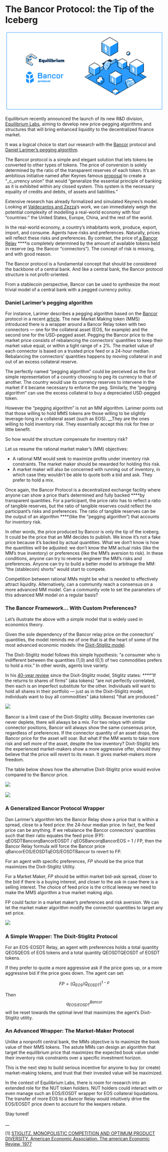 # The Bancor Protocol: the Tip of the Iceberg

![](../.gitbook/assets/image%20%283%29.png)

Equilibrium recently announced the launch of its new R&D division, [Equilibrium Labs](https://equilab.io/), aiming to develop new price-pegging algorithms and structures that will bring enhanced liquidity to the decentralized finance market.  


It was a logical choice to start our research with the [Bancor](https://about.bancor.network/) protocol and [Daniel Larimer’s pegging algorithm](https://medium.com/@bytemaster/high-liquidity-price-pegged-token-algorithm-d86d71188162).  


The Bancor protocol is a simple and elegant solution that lets tokens be converted to other types of tokens. The price of conversion is solely determined by the ratio of the transparent reserves of each token. It’s an ambitious initiative named after Keynes famous [proposal](http://imsreform.imf.org/reserve/pdf/keynesplan.pdf) to create a “_c_urrency union” that would “generalize the essential principle of banking as it is exhibited within any closed system. This system is the necessary equality of credits and debits, of assets and liabilities.”  


Extensive research has already formalized and simulated Keynes’s model. Looking at [Valdecantos and Zezza](http://models.sfc-models.net/vz2015/models.pdf)’s work, we can immediately weigh the potential complexity of modelling a real-world economy with four “countries:” the United States, Europe, China, and the rest of the world.  


In the real-world economy, a country’s inhabitants work, produce, export, import, and consume. Agents have risks and preferences. Naturally, prices will reflect these risks and preferences. By contrast, the price of[ a Bancor Relay](https://blog.bancor.network/how-bancor-relays-work-c712a374374f) ****is completely determined by the amount of available tokens held in reserve \(eg. the Bancor “connectors”\). The concept of risk is missing, and with good reason.  


The Bancor protocol is a fundamental concept that should be considered the backbone of a central bank. And like a central bank, the Bancor protocol structure is not profit-oriented.  


From a stablecoin perspective, Bancor can be used to synthesize the most trivial model of a central bank with a pegged currency policy.  


### Daniel Larimer’s pegging algorithm 

For instance, Larimer describes a pegging algorithm based on the [Bancor](https://storage.googleapis.com/website-bancor/2018/04/01ba8253-bancor_protocol_whitepaper_en.pdf) protocol in a recent [article](https://medium.com/@bytemaster/high-liquidity-price-pegged-token-algorithm-d86d71188162). The new Market Making token \(MMS\) introduced there is a wrapper around a Bancor Relay token with two connectors — one for the collateral asset \(EOS, for example\) and the second one for the USD-pegged asset. Pegging the Bancor price to the market price consists of rebalancing the connectors’ quantities to keep their market value equal, or within a tight range of ± 2%. The market value of each connector is based on a trusted price feed or a 24-hour median. Rebalancing the connectors’ quantities happens by moving collateral in and out of an excess collateral reserve.  


The perfectly named “pegging algorithm” could be perceived as the first simple representation of a country choosing to peg its currency to that of another. The country would use its currency reserves to intervene in the market if it became necessary to enforce the peg. Similarly, the “pegging algorithm” can use the excess collateral to buy a depreciated USD-pegged token.  


However the “pegging algorithm” is not an MM algorithm. Larimer points out that those willing to hold MMS tokens are those willing to be slightly leverage-long in a collateral asset \(such as EOS\). __They are the ones willing to hold inventory risk. They essentially accept this risk for free or little benefit.  


So how would the structure compensate for inventory risk?  


Let us resume the rational market maker’s \(MM\) objectives:  


* A rational MM would seek to maximize profits under inventory risk constraints. The market maker should be rewarded for holding this risk. 
* A market maker will also be concerned with running out of inventory, in which case they wouldn’t be able to quote both a bid and ask. They prefer to hold a mix. 

Once again, the Bancor Protocol is a decentralized exchange facility where anyone can show a price that’s determined and fully backed ****by transparent quantities. For a participant, the price ratio has to reflect a ratio of tangible reserves, but the ratio of tangible reserves could reflect the participant’s risks and preferences. The ratio of tangible reserves can be the output of an algorithm ****\(like the “pegging algorithm”\) that accounts for inventory risk.  


In other words, the price produced by Bancor is only the tip of the iceberg. It could be the price that an MM decides to publish. We know it’s not a fake price because it’s backed by actual quantities. What we don’t know is how the quantities will be adjusted: we don’t know the MM actual risks \(like the MM’s true inventory\) or preferences \(like the MM’s aversion to risk\). In these conditions, anyone can try to reverse engineer the MM’s risks and preferences. Anyone can try to build a better model to arbitrage the MM: “the \(stablecoin\) shorts” would start to compete.  


Competition between rational MMs might be what is needed to effectively attract liquidity. Alternatively, can a community reach a consensus on a more advanced MM model. Can a community vote to set the parameters of this advanced MM model on a regular basis?  


### The Bancor Framework... With Custom Preferences?  <a id="the-bancor-framework-with-custom-preferences"></a>

Let’s illustrate the above with a simple model that is widely used in economics theory.  


Given the sole dependency of the Bancor relay price on the connectors’ quantities, the model reminds me of one that is at the heart of some of the most advanced economic models: the [Dixit-Stiglitz model](https://www.brown.edu/Departments/Economics/Faculty/Matthew_Turner/ec2410/readings/Dixit_Stiglitz_AER_1977.pdf).  


The Dixit-Stiglitz model follows this simple hypothesis: “a consumer who is indifferent between the quantities \(1,0\) and \(0,1\) of two commodities prefers to hold a mix.” In other words, agents love variety.  


In his [40-year review](https://www8.gsb.columbia.edu/faculty/jstiglitz/sites/jstiglitz/files/Monopolistic%20Competition%2C%20he%20Dixit-Stiglitz%20Model....pdf) since the Dixit-Stiglitz model, Stiglitz states: _****_“If the returns to shares of firms” \(aka tokens\) “are not perfectly correlated, then each is an imperfect substitute for the other. Individuals will want to hold all shares in their portfolio — just as in the Dixit–Stiglitz model, individuals want to buy all commodities” \(aka tokens\) ”that are produced.”  


![](https://blog.eosdt.com/content/images/2019/07/1graph.png)

Bancor is a limit case of the Dixit-Stiglitz utility. Because inventories can never deplete, there will always be a mix. For two relays with similar connector positions, Bancor will always show the same consensus price, regardless of preferences. If the connector quantity of an asset drops, the Bancor price for the asset will soar. But what if the MM wants to take more risk and sell more of the asset, despite the low inventory? Dixit-Stiglitz lets the experienced market-makers show a more aggressive offer, should they believe that the price will revert to its mean. It gives market-makers more freedom.  


The table below shows how the alternative Dixit-Stiglitz price would evolve compared to the Bancor price.  


![](https://blog.eosdt.com/content/images/2019/07/4graph.png)

![](https://blog.eosdt.com/content/images/2019/07/2graph.png)

### A Generalized Bancor Protocol Wrapper  <a id="a-generalized-bancor-protocol-wrapper"></a>

Dan Larimer’s algorithm lets the Bancor Relay show a price that is within a spread, close to a feed price: the 24-hour median price. In fact, the feed price can be anything. If we rebalance the Bancor connectors’ quantities such that their ratio equates the feed price \(FP\): qEOSDTBancorqBancorEOSDT / qEOSBancorqBancorEOS = 1 / FP, then the Bancor Relay formula will force the Bancor price qBancorEOS/EOSDTqEOS/EOSDTBancor to revert to FP.

For an agent with specific preferences, _FP_ should be the price that maximizes the Dixit-Stiglitz Utility.

For a Market Maker, _FP_ should be within market bid-ask spread, closer to the bid if there is a buying interest, and closer to the ask in case there is a selling interest. The choice of feed price is the critical leeway we need to make the MMS algorithm a true market making algo.

FP could factor in a market maker’s preferences and risk aversion. We can let the market maker algorithm modify the connector quantities to target any set price.  


![](https://lh6.googleusercontent.com/nFdo8YywipAqQZGPNK7OWPL1bzbJ4eJDb68t2nPp29CswxQmnGWaI-NoeGsk117IaZPvlVlkD9p0Zdo1ql-5gVRIS_UPgMvDISu0kRiY_Ps3x47e8RTxxfxiHwou9onzgcLxqT_-)

### A Simple Wrapper: The Dixit-Stiglitz Protocol  <a id="a-simple-wrapper-the-dixit-stiglitz-protocol"></a>

For an EOS-EOSDT Relay, an agent with preferences holds a total quantity QEOSQEOS of EOS tokens and a total quantity QEOSDTQEOSDT of EOSDT tokens.

If they prefer to quote a more aggressive ask if the price goes up, or a more aggressive bid if the price goes down. The agent can set:  


$$ FP = (Q_{EOS}/Q_{EOSDT})^{1−ρ}$$

Then $$ q^{Bancor}_{EOS/EOSDT}$$ will be reset towards the optimal level that maximizes the agent’s Dixit-Stiglitz utility.

### An Advanced Wrapper: The Market-Maker Protocol  <a id="an-advanced-wrapper-the-market-maker-protocol"></a>

Unlike a nonprofit central bank, the MMs objective is to maximize the book value of their MMS tokens. The astute MMs can design an algorithm that target the equilibrium price that maximizes the expected book value under their inventory risk constraints over a specific investment horizon.  


This is the next step to build serious incentive for anyone to buy \(or create\) market-making tokens, and trust that their invested value will be maximized.  


In the context of Equilibrium Labs, there is room for research into an extended role for the NUT token holders. NUT holders could interact with or even manage such an EOS/EOSDT wrapper for EOS collateral liquidations. The transfer of more EOS to a Bancor Relay would intuitively drive the EOS/EOSDT price down to account for the keepers rebate.  


Stay tuned!  


\_\_

\[1\] [STIGLITZ. MONOPOLISTIC COMPETITION AND OPTIMUM PRODUCT DIVERSITY. American Economic Association. The american Economic Review, 1977](https://www.brown.edu/Departments/Economics/Faculty/Matthew_Turner/ec2410/readings/Dixit_Stiglitz_AER_1977.pdf)

